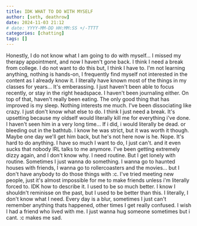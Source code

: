 ```yaml
---
title: IDK WHAT TO DO WITH MYSELF
author: [seth, deathrow]
date: 2024-11-03 21:12
# date: YYYY-MM-DD HH:MM:SS +/-TTTT
categories: [chatting]
tags: []
---
```


Honestly, I do not know what I am going to do with myself... I missed my therapy appointment, and now I haven't gone back. I think I need a break from college. I do not want to do this but, I think I have to. I'm not learning anything, nothing is hands-on, I frequently find myself not interested in the content as I already know it. I literally have known most of the things in my classes for years... It's emberassing. I just haven't been able to focus recently, or stay in the right headspace. I haven't been journaling either. On top of that, haven't really been eating. The only good thing that has improved is my sleep. Nothing interests me much. I've been dissociating like crazy. I just don't know what else to do. I think I just need a break. It's upsetting because my oldself would literally kill me for everything i've done. I haven't seen him in a very long time... If i did, i would literally be dead. or bleeding out in the bathtub. I know he was strict, but it was worth it though. Maybe one day we'll get him back, but he's not here now is he. Nope. It's hard to do anything. I have so much I want to do, I just can't. and it even sucks that nobody IRL talks to me anymore. I've been getting extremely dizzy again, and I don't know why. I need routine. But I get lonely with routine. Sometimes I just wanna do something. I wanna go to haunted houses with friends, I wanna go to rollercoasters and the movies... but I don't have anybody to do those things with :c. I've tried meeting new people, just it's almost impossible for me to make friends unless i'm literally forced to. IDK how to describe it. I used to be so much better. I know I shouldn't reminisse on the past, but I used to be better than this. I literally,  I don't know what I need. Every day is a blur, sometimes I just can't remember anything thats happened, other times I get really confused. I wish I had a friend who lived with me. I just wanna hug someone sometimes but i cant. :c makes me sad.